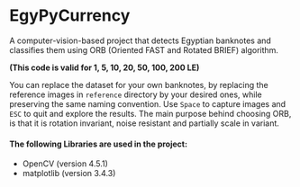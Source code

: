 # EgyPyCurrency

A computer-vision-based project that detects Egyptian banknotes and classifies them using ORB (Oriented FAST and Rotated BRIEF) algorithm.


**(This code is valid for 1, 5, 10, 20, 50, 100, 200 LE)**

You can replace the dataset for your own banknotes, by replacing the reference images in `reference` directory by your desired ones, while preserving the same naming convention. Use `Space` to capture images and `ESC` to quit and explore the results.
The main purpose behind choosing ORB, is that it is rotation invariant, noise resistant and partially scale in variant.

#### The following Libraries are used in the project:
- OpenCV (version 4.5.1)
- matplotlib (version 3.4.3)
